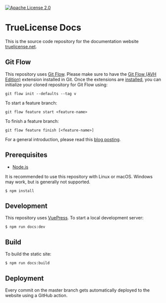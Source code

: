 [![Apache License 2.0](https://img.shields.io/github/license/christian-schlichtherle/truelicense-docs.svg)](https://github.com/christian-schlichtherle/truelicense/blob/master/LICENSE)

# TrueLicense Docs

This is the source code repository for the documentation website [truelicense.net](https://truelicense.net).

## Git Flow

This repository uses [Git Flow](https://www.atlassian.com/git/tutorials/comparing-workflows/gitflow-workflow).
Please make sure to have the [Git Flow (AVH Edition)](https://github.com/petervanderdoes/gitflow-avh) extension
installed in Git.
Once the extensions are [installed](https://github.com/petervanderdoes/gitflow-avh/wiki/Installation), you can
initialize your cloned repository for Git Flow using:

    git flow init --defaults --tag v

To start a feature branch:

    git flow feature start <feature-name>

To finish a feature branch:

    git flow feature finish [<feature-name>]

For a general introduction, please read this [blog posting](https://jeffkreeftmeijer.com/git-flow/).

## Prerequisites

+ [Node.js](https://www.node.js/)

It is recommended to use this repository with Linux or macOS.
Windows may work, but is generally not supported.

    $ npm install

## Development

This repository uses [VuePress](https://vuepress.vuejs.org/).
To start a local development server:

    $ npm run docs:dev

## Build

To build the static site:

    $ npm run docs:build

## Deployment

Every commit on the master branch gets automatically deployed to the website using a GitHub action.
